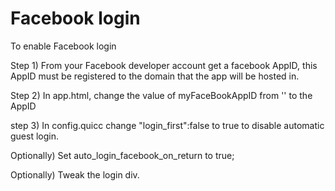 # Facebook login

To enable Facebook login

Step 1) From your Facebook developer account get a facebook AppID,
	this AppID must be registered to the domain that the app will be hosted in.
	
Step 2) In app.html, change the value of myFaceBookAppID from '' to the AppID

step 3) In config.quicc change  "login_first":false to true to disable automatic guest login.

Optionally) Set auto_login_facebook_on_return to true;

Optionally) Tweak the login div.



